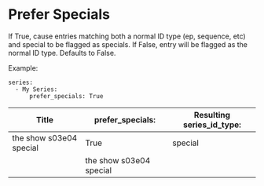 # Prefer Specials
If True, cause entries matching both a normal ID type (ep, sequence, etc) and special to be flagged as specials. If False, entry will be flagged as the normal ID type. Defaults to False.

Example:
```
series:
  - My Series:
      prefer_specials: True
```


|  **Title**  |  **prefer_specials:**  |  **Resulting series_id_type:**  |
| --- | --- | --- |
|  the show s03e04 special  |  True  |  special  |
|| the show s03e04 special || False || ep ||